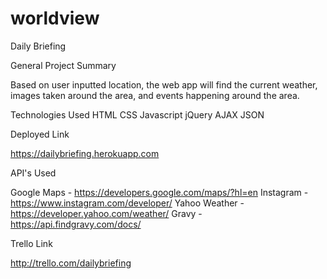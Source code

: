 # worldview

Daily Briefing

General Project Summary

Based on user inputted location, the web app will find the current weather, images taken around the area, and events happening around the area.

Technologies Used
HTML
CSS
Javascript
jQuery
AJAX
JSON

Deployed Link

https://dailybriefing.herokuapp.com

API's Used

Google Maps - https://developers.google.com/maps/?hl=en
Instagram - https://www.instagram.com/developer/
Yahoo Weather - https://developer.yahoo.com/weather/
Gravy - https://api.findgravy.com/docs/


Trello Link

http://trello.com/dailybriefing
